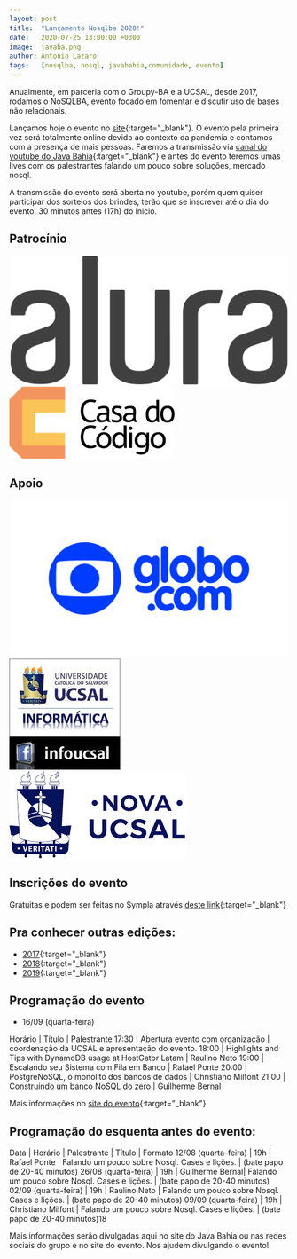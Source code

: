 ```yaml
---
layout: post
title:  "Lançamento Nosqlba 2020!"
date:   2020-07-25 13:00:00 +0300
image:  javaba.png
author: Antonio Lazaro
tags:   [nosqlba, nosql, javabahia,comunidade, evento]
---
```


Anualmente, em parceria com o Groupy-BA e a UCSAL, desde 2017, rodamos o NoSQLBA, evento focado em fomentar e discutir uso de bases não relacionais.

Lançamos hoje o evento no [site](http://www.nosqlba.com/2020/index.html){:target="\_blank"}. O evento pela primeira vez será totalmente online devido ao contexto da pandemia e contamos com a presença de mais pessoas. Faremos a transmissão via [canal do youtube do Java Bahia](https://www.youtube.com/channel/UCgxsVLafg65Z7TBWX0t5CqA){:target="\_blank"} e antes do evento teremos umas lives com os palestrantes falando um pouco sobre soluções, mercado nosql.

A transmissão do evento será aberta no youtube, porém quem quiser participar dos sorteios dos brindes, terão que se inscrever até o dia do evento, 30 minutos antes (17h) do inicio.

## Patrocínio

<div>
    <img src="/img/nosqlba/alura-dark-1060px.png" class="img-thumbnail logo" alt="Alura">
    <img src="/img/nosqlba/cdc.png" class="img-thumbnail logo" alt="Casa do código">
</div>

## Apoio 
<div class="container">
    <div class="row text-center">
        <img src="/img/nosqlba/globodotcom.png" class="img-thumbnail logo" 
        alt="Globo.com">
        <img src="/img/nosqlba/logo_infoucsal.jpg" class="img-thumbnail logo" 
        alt="DA Info UCSAL">
        <img src="/img/nosqlba/logo-ucsal.png" class="img-thumbnail logo" 
        alt="UCSAL (Universidade Católica do Salvador)">
    </div>  
</div>

## Inscrições do evento

Gratuitas e podem ser feitas no Sympla através [deste link](https://www.sympla.com.br/nosqlba-2020__921068){:target="\_blank"}

## Pra conhecer outras edições:

- [2017](http://www.nosqlba.com/2017/index.html){:target="\_blank"}
- [2018](http://www.nosqlba.com/2018/index.html){:target="\_blank"}
- [2019](http://www.nosqlba.com/2019/index.html){:target="\_blank"}

## Programação do evento

- 16/09 (quarta-feira)

Horário | Título | Palestrante
17:30 | Abertura evento com organização | coordenação da UCSAL e apresentação do evento.
18:00 | Highlights and Tips with DynamoDB usage at HostGator Latam	| Raulino Neto
19:00 | Escalando seu Sistema com Fila em Banco	| Rafael Ponte
20:00 | PostgreNoSQL, o monolito dos bancos de dados | Christiano Milfont
21:00 | Construindo um banco NoSQL do zero	| Guilherme Bernal

Mais informações no [site do evento](http://www.nosqlba.com/2020/index.html){:target="\_blank"}

## Programação do esquenta antes do evento:

Data | Horário | Palestrante | Título | Formato
12/08 (quarta-feira) | 19h | Rafael Ponte | Falando um pouco sobre Nosql. Cases e lições. | (bate papo de 20-40 minutos)
26/08 (quarta-feira) | 19h | Guilherme Bernal| Falando um pouco sobre Nosql. Cases e lições. | (bate papo de 20-40 minutos)
02/09 (quarta-feira) | 19h | Raulino Neto | Falando um pouco sobre Nosql. Cases e lições. | (bate papo de 20-40 minutos)
09/09 (quarta-feira) | 19h | Christiano Milfont | Falando um pouco sobre Nosql. Cases e lições. | (bate papo de 20-40 minutos)18


Mais informações serão divulgadas aqui no site do Java Bahia ou nas redes sociais do grupo e no site do evento. Nos ajudem divulgando o evento!